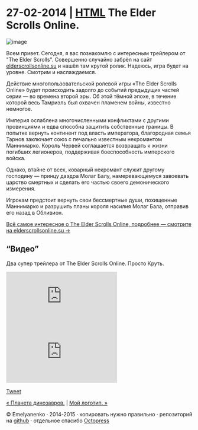 27-02-2014 | **[HTML](../../../../p/2014/02/27/the-elder-scrolls.html)**
The Elder Scrolls Online.
=========================
![image](../../../../images/p/elder-scrolls.jpeg/230x230)

Всем привет. Сегодня, я вас познакомлю с интересным трейлером от "The Elder Scrolls". Совершенно случайно забрёл на сайт [elderscrollsonline.su](http://elderscrollsonline.su) и нашёл там крутой ролик. Надеюсь, игра будет на уровне. Смотрим и наслаждаемся.

Действие многопользовательской ролевой игры «The Elder Scrolls Online» будет происходить задолго до событий предыдущих частей серии — во времена второй эры. Об этой тёмной эпохе, в течение которой весь Тамриэль был охвачен пламенем войны, известно немногое.

Империя ослаблена многочисленными конфликтами с другими провинциями и едва способна защитить собственные границы. В попытке вернуть континент под власть императора, благородная семья Тарнов заключает союз с печально известным некромантом Маннимарко. Король Червей соглашается возвращать к жизни погибших легионеров, поддерживая боеспособность имперского войска.

Однако, втайне от всех, коварный некромант служит другому господину — принцу даэдра Молаг Балу, намеревающемуся завоевать царство смертных и сделать его частью своего демонического измерения.

Игрокам предстоит вернуть свои бессмертные души, похищенные Маннимарко и разрушить планы короля насилия Молаг Бала, отправив его назад в Обливион.

[Всё самое интересное о The Elder Scrolls Online, подробнее — смотрите на elderscrollsonline.su →](http://elderscrollsonline.su/the_elder_scrolls_online)

“Видео”
-------
Два супер трейлера от The Elder Scrolls Online. Просто Круть.
<p class="img-thumbnail"> <iframe frameborder="0" src="http://youtube.com/embed/ekcKuFt0oME?feature=player_embedded"></iframe> <iframe frameborder="0" src="http://youtube.com/embed/0jNT5cMwxw0?feature=player_embedded"></iframe></p>

<a href="http://twitter.com/share" class="twitter-share-button" data-url="http://andre-y-ru.github.io/p/2014/02/27/the-elder-scrolls.md" data-via="ander-y-ru" data-counturl="http://andre-y-ru.github.io/p/2014/02/27/the-elder-scrolls.md">Tweet</a>

[&laquo; Планета динозавров.](../../../../p/2014/02/24/planeta-dinozavrov.md) | [Мой логотип. &raquo;](href=../../../../p/2014/07/16/my-logos.md)

© Emelyanenko &middot; 2014-2015 · копировать нужно правильно · репозиторий на [github](https://github.com) · отдельное спасибо [Octopress](http://octopress.org)
